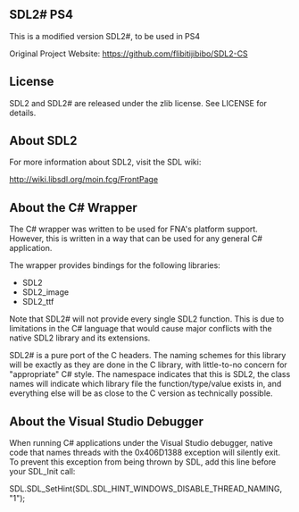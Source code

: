SDL2# PS4
--------
This is a modified version SDL2#, to be used in PS4

Original Project Website: https://github.com/flibitijibibo/SDL2-CS

License
-------
SDL2 and SDL2# are released under the zlib license. See LICENSE for details.

About SDL2
----------
For more information about SDL2, visit the SDL wiki:

http://wiki.libsdl.org/moin.fcg/FrontPage

About the C# Wrapper
--------------------
The C# wrapper was written to be used for FNA's platform support. However, this
is written in a way that can be used for any general C# application.

The wrapper provides bindings for the following libraries:
- SDL2
- SDL2_image
- SDL2_ttf

Note that SDL2# will not provide every single SDL2 function. This is due to
limitations in the C# language that would cause major conflicts with the native
SDL2 library and its extensions.

SDL2# is a pure port of the C headers. The naming schemes for this library will
be exactly as they are done in the C library, with little-to-no concern for
"appropriate" C# style. The namespace indicates that this is SDL2, the class
names will indicate which library file the function/type/value exists in, and
everything else will be as close to the C version as technically possible.

About the Visual Studio Debugger
--------------------------------
When running C# applications under the Visual Studio debugger, native code that
names threads with the 0x406D1388 exception will silently exit. To prevent this
exception from being thrown by SDL, add this line before your SDL_Init call:

SDL.SDL_SetHint(SDL.SDL_HINT_WINDOWS_DISABLE_THREAD_NAMING, "1");
